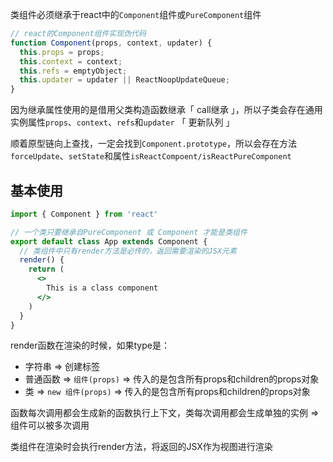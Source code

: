 类组件必须继承于react中的`Component`组件或`PureComponent`组件

```jsx
// react的Component组件实现伪代码
function Component(props, context, updater) {
  this.props = props;
  this.context = context;
  this.refs = emptyObject;
  this.updater = updater || ReactNoopUpdateQueue;
}
```

因为继承属性使用的是借用父类构造函数继承「 call继承 」，所以子类会存在通用实例属性`props`、`context`、`refs`和`updater` 「 更新队列 」

顺着原型链向上查找，一定会找到`Component.prototype`，所以会存在方法`forceUpdate`、`setState`和属性`isReactCompoent/isReactPureComponent`



## 基本使用

```jsx
import { Component } from 'react'

// 一个类只要继承自PureComponent 或 Component 才能是类组件
export default class App extends Component {
  // 类组件中只有render方法是必传的，返回需要渲染的JSX元素
  render() {
    return (
      <>
        This is a class component
      </>
    )
  }
}
```



render函数在渲染的时候，如果type是：

+ 字符串 => 创建标签
+ 普通函数 => `组件(props)` => 传入的是包含所有props和children的props对象
+ 类 => `new 组件(props)` => 传入的是包含所有props和children的props对象



函数每次调用都会生成新的函数执行上下文，类每次调用都会生成单独的实例 => 组件可以被多次调用

类组件在渲染时会执行render方法，将返回的JSX作为视图进行渲染
